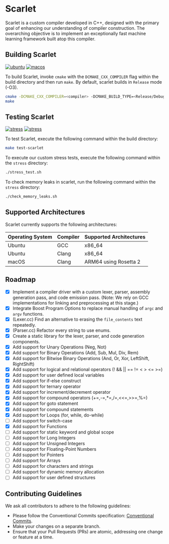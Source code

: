 # Scarlet

Scarlet is a custom compiler developed in C++, designed with the primary goal of enhancing our understanding of compiler construction. The overarching objective is to implement an exceptionally fast machine learning framework built atop this compiler.

## Building Scarlet

[![ubuntu](https://github.com/Sh0g0-1758/scarlet/actions/workflows/UBUNTU_test_gcc.yml/badge.svg)](https://github.com/Sh0g0-1758/scarlet/actions/workflows/UBUNTU_test_gcc.yml) [![macos](https://github.com/Sh0g0-1758/scarlet/actions/workflows/MACOS_test_clang.yml/badge.svg)](https://github.com/Sh0g0-1758/scarlet/actions/workflows/MACOS_test_clang.yml)

To build Scarlet, invoke `cmake` with the `DCMAKE_CXX_COMPILER` flag within the build directory and then run `make`. By default, scarlet builds in `Release` mode (-O3).

```sh
cmake -DCMAKE_CXX_COMPILER=<compiler> -DCMAKE_BUILD_TYPE=<Release/Debug> ..
make
```

## Testing Scarlet

[![stress](https://github.com/Sh0g0-1758/scarlet/actions/workflows/UBUNTU_stress_test_gcc.yml/badge.svg)](https://github.com/Sh0g0-1758/scarlet/actions/workflows/UBUNTU_stress_test_gcc.yml) [![stress](https://github.com/Sh0g0-1758/scarlet/actions/workflows/UBUNTU_stress_test_clang.yml/badge.svg)](https://github.com/Sh0g0-1758/scarlet/actions/workflows/UBUNTU_stress_test_clang.yml)

To test Scarlet, execute the following command within the build directory:

```sh
make test-scarlet
```

To execute our custom stress tests, execute the following command within the `stress` directory:

```sh
./stress_test.sh
```

To check memory leaks in scarlet, run the following command within the `stress` directory:

```sh
./check_memory_leaks.sh
```

## Supported Architectures

Scarlet currently supports the following architectures:

| Operating System | Compiler | Supported Architectures |
| ---------------- | -------- | ----------------------- |
| Ubuntu           | GCC      | x86_64                  |
| Ubuntu           | Clang    | x86_64                  |
| macOS            | Clang    | ARM64 using Rosetta 2   |

## Roadmap

- [x] Implement a compiler driver with a custom lexer, parser, assembly generation pass, and code emission pass. (Note: We rely on GCC implementations for linking and preprocessing at this stage.)
- [x] Integrate Boost Program Options to replace manual handling of `argc` and `argv` functions.
- [x] (Lexer.cc) Find an alternative to erasing the `file_contents` text repeatedly.
- [x] (Parser.cc) Refactor every string to use enums.
- [x] Create a static library for the lexer, parser, and code generation components.
- [x] Add support for Unary Operations (Neg, Not)
- [x] Add support for Binary Operations (Add, Sub, Mul, Div, Rem)
- [x] Add support for Bitwise Binary Operations (And, Or, Xor, LeftShift, RightShift)
- [x] Add support for logical and relational operators (! && || == !=  < > <= >=)
- [x] Add support for user defined local variables
- [x] Add support for if-else construct
- [x] Add support for ternary operator
- [x] Add support for increment/decrement operator
- [x] Add support for compound operators (+=,-=,*=,/=,<<=,>>=,%=)
- [x] Add support for goto statement
- [x] Add support for compound statements
- [x] Add support for Loops (for, while, do-while)
- [ ] Add support for switch-case
- [x] Add support for Functions
- [ ] Add support for static keyword and global scope
- [ ] Add support for Long Integers
- [ ] Add support for Unsigned Integers
- [ ] Add support for Floating-Point Numbers
- [ ] Add support for Pointers
- [ ] Add support for Arrays
- [ ] Add support for characters and strings
- [ ] Add support for dynamic memory allocation
- [ ] Add support for user defined structures

## Contributing Guidelines

We ask all contributors to adhere to the following guidelines:

- Please follow the Conventional Commits specification: [Conventional Commits](https://www.conventionalcommits.org/en/v1.0.0/).
- Make your changes on a separate branch.
- Ensure that your Pull Requests (PRs) are atomic, addressing one change or feature at a time.
